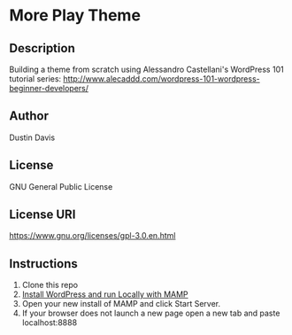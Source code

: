# More Play Theme

## Description
  Building a theme from scratch using Alessandro Castellani's WordPress 101 tutorial series: http://www.alecaddd.com/wordpress-101-wordpress-beginner-developers/

## Author
  Dustin Davis

## License
  GNU General Public License

## License URI
  https://www.gnu.org/licenses/gpl-3.0.en.html

## Instructions

1. Clone this repo
2. [Install WordPress and run Locally with MAMP](https://codex.wordpress.org/Installing_WordPress_Locally_on_Your_Mac_With_MAMP)
3. Open your new install of MAMP and click Start Server.
4. If your browser does not launch a new page open a new tab and paste localhost:8888
